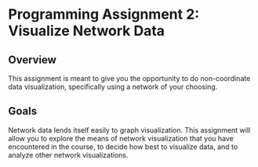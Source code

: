 # Programming Assignment 2: Visualize Network Data

## Overview
This assignment is meant to give you the opportunity to do non-coordinate data visualization, specifically using a network of your choosing. 

## Goals
Network data lends itself easily to graph visualization. This assignment will allow you to explore the means of network visualization that you have encountered in the course, to decide how best to visualize data, and to analyze other network visualizations.
